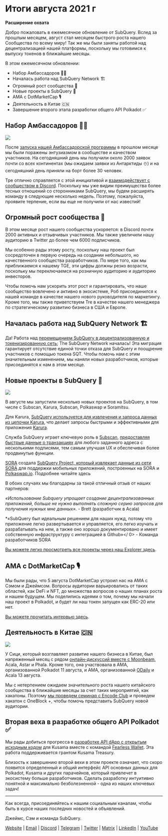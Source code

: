 # Итоги августа 2021 г

**Расширение охвата**

Добро пожаловать в ежемесячное обновление от SubQuery. Вслед за прошлым месяцем, август стал месяцем быстрого роста нашего Сообщества по всему миру! Так же мы были заняты работой над децентрализацией нашей платформы, поскольку мы готовимся к выпуску токенов в ближайшие месяцы.

В этом ежемесячном обновлении:

-   Набор Амбассадоров 👩‍💼
-   Началась работа над SubQuery Network 🏗
-   Огромный рост сообщества 🚀
-   Новые проекты в SubQuery 🤝
-   AMA с DotMarketCap 🎙
-   Деятельность в Китае 🇨🇳
-   Завершение второго этапа разработки общего API Polkadot ✅

## Набор Амбассадоров 👩‍💼

![](https://miro.medium.com/max/1400/0*_nOcsPjhQxta_FPH)

После [запуска нашей Амбассадорской программы](https://subquery.medium.com/introducing-the-subquery-ambassador-program-aa82613ab804) в прошлом месяце мы были поражены энтузиазмом в сообществе и качеством участников. На сегодняшний день мы получили около 2000 заявок почти со всех континентах (мы ожидаем заявки из Антарктиды ☃️) и на сегодняшний день приняли на борт более 30 человек.

Тре отлично справляется с этой инициативой и [ взаимодействует с сообществом в Discord](https://discord.com/invite/78zg8aBSMG). Поскольку мы уже видим преимущества более тесных отношений со сторонниками SubQuery, мы будем расширять команду в следующие несколько недель. Поэтому, пожалуйста, проявите терпение, если вы еще не получили от нас известий!

## Огромный рост сообщества 🚀

В этом месяце рост нашего сообщества ускоряется: в Discord почти 2000 активных и отзывчивых участников. Мы также увеличили нашу аудиторию в Twitter до более чем 6000 подписчиков.

Мы особенно рады этому росту, поскольку наш проект был сосредоточен в первую очередь на создании небольшого, но качественного сообщества разработчиков. По мере того, как мы приближаемся к нашему TGE, эти цифры должны резко возрасти, поскольку мы переключаемся на розничную аудиторию и аудиторию инвесторов.

Чтобы помочь нам ускорить этот рост и гарантировать, что наше сообщество вовлечено и активно в экосистеме, Роб присоединился к нашей команде в качестве нашего нового руководителя по маркетингу. Кроме того, мы также приветствуем Tre в качестве нашего менеджера по стратегическому развитию бизнеса в США и Европе.

## Началась работа над SubQuery Network 🏗

Да! Работа над [перемещением SubQuery в децентрализованную и токенизированную сеть](https://subquery.medium.com/the-subquery-network-a-summary-46cde0acb010); The SubQuery Network началась! Эта миграция гарантирует отсутствие единой точки отказа для SubQuery и поощрение участников с помощью токена SQT. Чтобы помочь нам с этим значительным изменением, мы наняли новых разработчиков, которые присоединятся к нам в этом месяце.

## Новые проекты в SubQuery 🤝

![](https://miro.medium.com/max/4800/1*yUruZPSKP_0BA6mA72P8xg.gif)

В августе мы запустили несколько новых проектов на SubQuery, в том числе с Subscan, Karura, Subscan, Polkaswap и Soramitsu.

Для Karura, [SubQuery используется для извлечения и запроса данных из цепочки Karura](https://subquery.medium.com/karura-integrates-with-subquery-to-aggregate-and-serve-defi-data-to-kusama-builders-d34f0e722311?source=your_stories_page-------------------------------------), что делает запросы быстрыми и эффективными для приложения [Karura](https://apps.karura.network/).

Служба SubQuery играет ключевую роль в [Subscan](https://www.subscan.io/), [предоставляя быстрые данные о транзакциях](https://subquery.medium.com/subscans-multi-signature-tool-powered-by-subquery-926da3e4fc25?source=your_stories_page-------------------------------------) для любого заданного адреса с несколькими подписями, тем самым улучшая UX и обеспечивая более продвинутые функции.

[SORA](https://sora.org/) создала [SubQuery Project, который извлекает данные из сети SORA](https://subquery.medium.com/sora-integrates-subquery-to-provide-data-to-the-sora-network-5a73f77a40aa?source=your_stories_page-------------------------------------) для поддержки мобильных приложений, построенных на SORA и [Polkaswap.io](http://polkaswap.io/). Подробнее читайте здесь

В обоих случаях мы благодарны за такой отличный отзыв от наших партнеров:

*«Использование Subquery упрощает создание децентрализованных приложений, больше не нужно выполнять сложную серию запросов для получения нужных мне данных».* - Brett (разработчик в Acala)

*«SubQuery был идеальным решением для наших нужд, потому что приложение легко развертывается и управляется, его легко изучать и разрабатывать на нем, а также оно хорошо документировано и имеет собственную инфраструктуру с интеграцией в Github»</ 0> - Команда разработчиков SORA</p>

[Вы можете легко просмотреть все проекты через наш Explorer здесь](https://explorer.subquery.network/).

## AMA с DotMarketCap 🎙

Мы были рады, что 5 августа DotMarketCap устроил нас на AMA с Сэмом и Джеймсом. Вопросы аудитории варьировались от таких областей, как DeFi и NFT, до множества вопросов о наших планах роста и нашем будущем. Мы поделились идеями о том, почему мы начали наш проект в Polkadot, и будет ли наш токен запущен как ERC-20 или нет.

[Вы можете прочитать интервью здесь](https://dotmarketcap.com/blog-detail/288/ama30-recap-polkawarriors-x-subquery).

## Деятельность в Китае 🇨🇳

![](https://miro.medium.com/max/1400/0*A5oqsryFRbGX0MDx)

У Сици, который возглавляет развитие нашего бизнеса в Китае, был напряженный месяц с рядом [онлайн-дискуссий вместе с Moonbeam](https://twitter.com/SubQueryNetwork/status/1425293137103122432/photo/1), Acala, Astar и Phala. Кроме того, она участвовала в AMA, организованной Polkadot 11 августа, и AMA, организованной [ODaily](http://www.odaily.com/) и Acala 13 августа.

Мы с нетерпением ожидаем значительного роста нашего китайского сообщества в ближайшие месяцы за счет таких мероприятий, как хакатоны. Поэтому [мы проведем семинар с Encode Club](https://www.eventbrite.co.uk/e/polkadot-hackathon-subquery-workshop-tickets-167321106935?aff=ebdsoporgprofile) и проведем хакатон с OneBlock +, чтобы помочь представить SubQuery новой аудитории.

## Вторая веха в разработке общего API Polkadot ✅

Мы рады добиться прогресса в [разработке API dApp с открытым исходным кодом](https://docs.google.com/document/d/13L8HBwB6VB-n2g274FFFJKORYPJsq744C6H8iEDQ0-0/edit) для Kusama вместе с командой [Fearless Wallet](https://fearlesswallet.io/). Эта работа поддерживается грантом Kusama Treasury.

Близость к завершению второй вехи в этом проекте означает, что скоро появится определенный и общий интерфейс API основных данных для Polkadot, Kusama и других парачейнов, который привлечет в экосистему больше разработчиков. Сделать разработку интуитивно понятной и максимально безболезненной - одна из наших ключевых задач!

*****

Как всегда, присоединяйтесь к нашим социальным каналам, чтобы быть в курсе наших последних новостей и объявлений.

Джеймс, Сэм и команда SubQuery.

[Website](https://subquery.network/) | [Email](mailto:hello@subquery.network) | [Discord](https://discord.com/invite/78zg8aBSMG) | [Telegram](https://t.me/subquerynetwork) | [Twitter](https://twitter.com/subquerynetwork) | [Matrix](https://matrix.to/#/#subquery:matrix.org) | [LinkedIn](https://www.linkedin.com/company/subquery) | [YouTube](https://www.youtube.com/channel/UCi1a6NUUjegcLHDFLr7CqLw)
